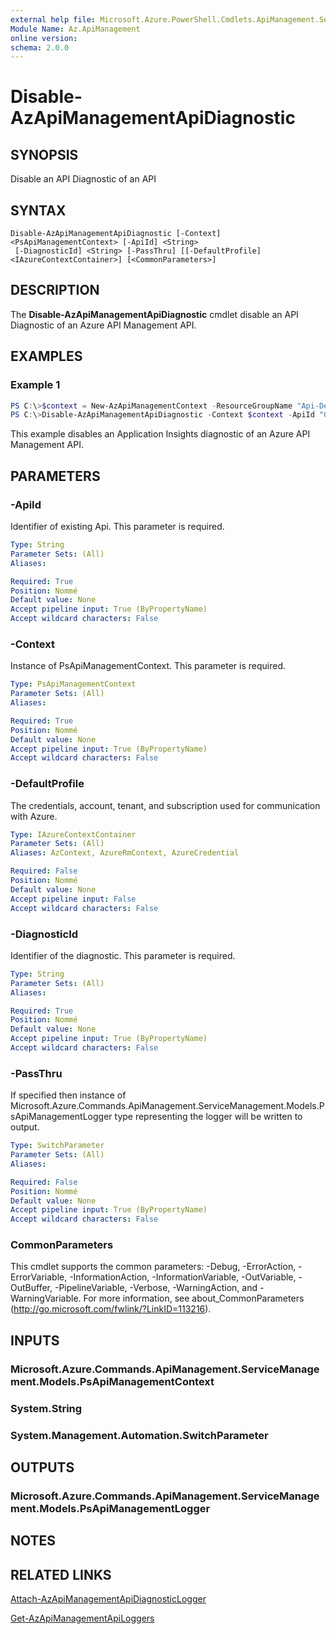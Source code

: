 ```yaml
---
external help file: Microsoft.Azure.PowerShell.Cmdlets.ApiManagement.ServiceManagement.dll-Help.xml
Module Name: Az.ApiManagement
online version:
schema: 2.0.0
---
```


# Disable-AzApiManagementApiDiagnostic

## SYNOPSIS
Disable an API Diagnostic of an API

## SYNTAX

```
Disable-AzApiManagementApiDiagnostic [-Context] <PsApiManagementContext> [-ApiId] <String>
 [-DiagnosticId] <String> [-PassThru] [[-DefaultProfile] <IAzureContextContainer>] [<CommonParameters>]
```

## DESCRIPTION
The **Disable-AzApiManagementApiDiagnostic** cmdlet disable an API Diagnostic of an Azure API Management API.

## EXAMPLES

### Example 1
```powershell
PS C:\>$context = New-AzApiManagementContext -ResourceGroupName "Api-Default-WestUS" -ServiceName "contoso"
PS C:\>Disable-AzApiManagementApiDiagnostic -Context $context -ApiId "0001" -DiagnosticId "applicationinsights"
```

This example disables an Application Insights diagnostic of an Azure API Management API.

## PARAMETERS

### -ApiId
Identifier of existing Api.
This parameter is required.

```yaml
Type: String
Parameter Sets: (All)
Aliases:

Required: True
Position: Nommé
Default value: None
Accept pipeline input: True (ByPropertyName)
Accept wildcard characters: False
```

### -Context
Instance of PsApiManagementContext.
This parameter is required.

```yaml
Type: PsApiManagementContext
Parameter Sets: (All)
Aliases:

Required: True
Position: Nommé
Default value: None
Accept pipeline input: True (ByPropertyName)
Accept wildcard characters: False
```

### -DefaultProfile
The credentials, account, tenant, and subscription used for communication with Azure.

```yaml
Type: IAzureContextContainer
Parameter Sets: (All)
Aliases: AzContext, AzureRmContext, AzureCredential

Required: False
Position: Nommé
Default value: None
Accept pipeline input: False
Accept wildcard characters: False
```

### -DiagnosticId
Identifier of the diagnostic.
This parameter is required.

```yaml
Type: String
Parameter Sets: (All)
Aliases:

Required: True
Position: Nommé
Default value: None
Accept pipeline input: True (ByPropertyName)
Accept wildcard characters: False
```

### -PassThru
If specified then instance of Microsoft.Azure.Commands.ApiManagement.ServiceManagement.Models.PsApiManagementLogger type  representing the logger will be written to output.

```yaml
Type: SwitchParameter
Parameter Sets: (All)
Aliases:

Required: False
Position: Nommé
Default value: None
Accept pipeline input: True (ByPropertyName)
Accept wildcard characters: False
```

### CommonParameters
This cmdlet supports the common parameters: -Debug, -ErrorAction, -ErrorVariable, -InformationAction, -InformationVariable, -OutVariable, -OutBuffer, -PipelineVariable, -Verbose, -WarningAction, and -WarningVariable. For more information, see about_CommonParameters (http://go.microsoft.com/fwlink/?LinkID=113216).

## INPUTS

### Microsoft.Azure.Commands.ApiManagement.ServiceManagement.Models.PsApiManagementContext

### System.String

### System.Management.Automation.SwitchParameter

## OUTPUTS

### Microsoft.Azure.Commands.ApiManagement.ServiceManagement.Models.PsApiManagementLogger

## NOTES

## RELATED LINKS

[Attach-AzApiManagementApiDiagnosticLogger](./Attach-AzApiManagementApiDiagnosticLogger.md)

[Get-AzApiManagementApiLoggers](./Get-AzApiManagementApiLoggers.md)
